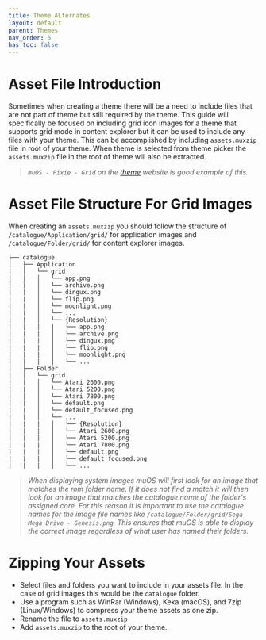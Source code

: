 ```yaml
---
title: Theme ALternates
layout: default
parent: Themes
nav_order: 5
has_toc: false
---
```


# Asset File Introduction
Sometimes when creating a theme there will be a need to include files that are not part of theme but still required by the theme.  This guide will specifically be focused on including grid icon images for a theme that supports grid mode in content explorer but it can be used to include any files with your theme.  This can be accomplished by including `assets.muxzip` file in root of your theme.  When theme is selected from theme picker the `assets.muxzip` file in the root of theme will also be extracted.  

> *`muOS - Pixie - Grid` on the [theme](https://theme.muos.dev/) website is good example of this.*

# Asset File Structure For Grid Images
When creating an `assets.muxzip` you should follow the structure of `/catalogue/Application/grid/` for application images and `/catalogue/Folder/grid/` for content explorer images.

```
├── catalogue
│   ├── Application
|   │   └── grid
|   |   │   └── app.png
|   |   │   └── archive.png
|   |   │   └── dingux.png
|   |   │   └── flip.png
|   |   │   └── moonlight.png
|   |   │   └── ...
|   |   │   └── {Resolution}
|   |   |   │   └── app.png
|   |   |   │   └── archive.png
|   |   |   │   └── dingux.png
|   |   |   │   └── flip.png
|   |   |   │   └── moonlight.png
|   |   |   │   └── ...
│   ├── Folder
|   │   └── grid
|   |   │   └── Atari 2600.png
|   |   │   └── Atari 5200.png
|   |   │   └── Atari 7800.png
|   |   │   └── default.png
|   |   │   └── default_focused.png
|   |   │   └── ...
|   |   |   │   └── {Resolution}
|   |   |   │   └── Atari 2600.png
|   |   |   │   └── Atari 5200.png
|   |   |   │   └── Atari 7800.png
|   |   |   │   └── default.png
|   |   |   │   └── default_focused.png
|   |   |   │   └── ...
```

> *When displaying system images muOS will first look for an image that matches the rom folder name.  If it does not find a match it will then look for an image that matches the catalogue name of the folder's assigned core.  For this reason it is important to use the catalogue names for the image file names like `/catalogue/Folder/grid/Sega Mega Drive - Genesis.png`.  This ensures that muOS is able to display the correct image regardless of what user has named their folders.*

# Zipping Your Assets
- Select files and folders you want to include in your assets file.  In the case of grid images this would be the `catalogue` folder.
- Use a program such as WinRar (Windows), Keka (macOS), and 7zip (Linux/Windows) to compress your theme assets as one zip.
- Rename the file to `assets.muxzip`
- Add `assets.muxzip` to the root of your theme.
